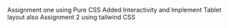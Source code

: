 Assignment one using Pure CSS Added Interactivity and Implement Tablet layout also
Assignment 2 using tailwind CSS